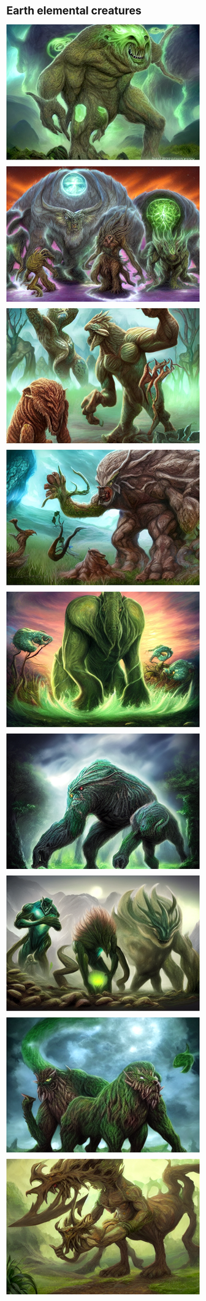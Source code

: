 # Earth elemental creatures

<p><img loading="lazy" src="1.png"></p>
<p><img loading="lazy" src="2.png"></p>
<p><img loading="lazy" src="3.png"></p>
<p><img loading="lazy" src="4.png"></p>
<p><img loading="lazy" src="5.png"></p>
<p><img loading="lazy" src="6.png"></p>
<p><img loading="lazy" src="7.png"></p>
<p><img loading="lazy" src="8.png"></p>
<p><img loading="lazy" src="9.png"></p>
